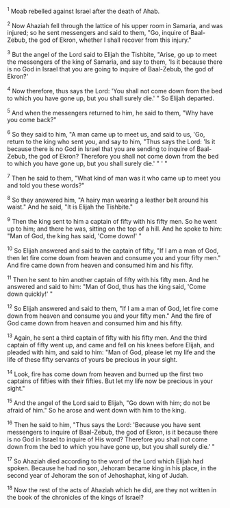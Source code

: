 <sup>1</sup> 
Moab rebelled against Israel after the death of Ahab. 

<sup>2</sup> 
Now Ahaziah fell through the lattice of his upper room in Samaria, and was injured; so he sent messengers and said to them, "Go, inquire of Baal-Zebub, the god of Ekron, whether I shall recover from this injury." 

<sup>3</sup> 
But the angel of the Lord said to Elijah the Tishbite, "Arise, go up to meet the messengers of the king of Samaria, and say to them, 'Is it because there is no God in Israel that you are going to inquire of Baal-Zebub, the god of Ekron?' 

<sup>4</sup> 
Now therefore, thus says the Lord: 'You shall not come down from the bed to which you have gone up, but you shall surely die.' " So Elijah departed. 

<sup>5</sup> 
And when the messengers returned to him, he said to them, "Why have you come back?" 

<sup>6</sup> 
So they said to him, "A man came up to meet us, and said to us, 'Go, return to the king who sent you, and say to him, "Thus says the Lord: 'Is it because there is no God in Israel that you are sending to inquire of Baal-Zebub, the god of Ekron? Therefore you shall not come down from the bed to which you have gone up, but you shall surely die.' " ' " 

<sup>7</sup> 
Then he said to them, "What kind of man was it who came up to meet you and told you these words?" 

<sup>8</sup> 
So they answered him, "A hairy man wearing a leather belt around his waist." And he said, "It is Elijah the Tishbite." 

<sup>9</sup> 
Then the king sent to him a captain of fifty with his fifty men. So he went up to him; and there he was, sitting on the top of a hill. And he spoke to him: "Man of God, the king has said, 'Come down!' " 

<sup>10</sup> 
So Elijah answered and said to the captain of fifty, "If I am a man of God, then let fire come down from heaven and consume you and your fifty men." And fire came down from heaven and consumed him and his fifty. 

<sup>11</sup> 
Then he sent to him another captain of fifty with his fifty men. And he answered and said to him: "Man of God, thus has the king said, 'Come down quickly!' " 

<sup>12</sup> 
So Elijah answered and said to them, "If I am a man of God, let fire come down from heaven and consume you and your fifty men." And the fire of God came down from heaven and consumed him and his fifty. 

<sup>13</sup> 
Again, he sent a third captain of fifty with his fifty men. And the third captain of fifty went up, and came and fell on his knees before Elijah, and pleaded with him, and said to him: "Man of God, please let my life and the life of these fifty servants of yours be precious in your sight. 

<sup>14</sup> 
Look, fire has come down from heaven and burned up the first two captains of fifties with their fifties. But let my life now be precious in your sight." 

<sup>15</sup> 
And the angel of the Lord said to Elijah, "Go down with him; do not be afraid of him." So he arose and went down with him to the king. 

<sup>16</sup> 
Then he said to him, "Thus says the Lord: 'Because you have sent messengers to inquire of Baal-Zebub, the god of Ekron, is it because there is no God in Israel to inquire of His word? Therefore you shall not come down from the bed to which you have gone up, but you shall surely die.' " 

<sup>17</sup> 
So Ahaziah died according to the word of the Lord which Elijah had spoken. Because he had no son, Jehoram became king in his place, in the second year of Jehoram the son of Jehoshaphat, king of Judah. 

<sup>18</sup> 
Now the rest of the acts of Ahaziah which he did, are they not written in the book of the chronicles of the kings of Israel?